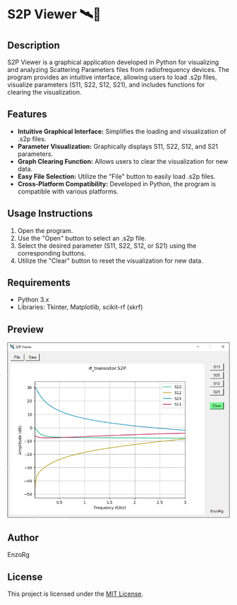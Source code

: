 # S2P Viewer 🛰💾

## Description

S2P Viewer is a graphical application developed in Python for visualizing and analyzing Scattering Parameters files from radiofrequency devices. The program provides an intuitive interface, allowing users to load .s2p files, visualize parameters (S11, S22, S12, S21), and includes functions for clearing the visualization.

## Features

- **Intuitive Graphical Interface:** Simplifies the loading and visualization of .s2p files.
- **Parameter Visualization:** Graphically displays S11, S22, S12, and S21 parameters.
- **Graph Clearing Function:** Allows users to clear the visualization for new data.
- **Easy File Selection:** Utilize the "File" button to easily load .s2p files.
- **Cross-Platform Compatibility:** Developed in Python, the program is compatible with various platforms.

## Usage Instructions

1. Open the program.
2. Use the "Open" button to select an .s2p file.
3. Select the desired parameter (S11, S22, S12, or S21) using the corresponding buttons.
4. Utilize the "Clear" button to reset the visualization for new data.

## Requirements

- Python 3.x
- Libraries: Tkinter, Matplotlib, scikit-rf (skrf)

## Preview

![S2P Viewer Preview](image.png)

## Author

EnzoRg

## License

This project is licensed under the [MIT License](LICENSE).


